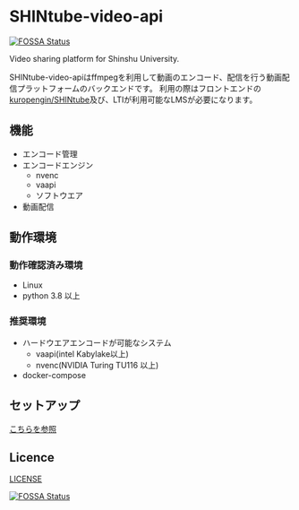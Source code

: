 # SHINtube-video-api
[![FOSSA Status](https://app.fossa.com/api/projects/git%2Bgithub.com%2FeALPS%2FSHINtube-video-api.svg?type=shield)](https://app.fossa.com/projects/git%2Bgithub.com%2FeALPS%2FSHINtube-video-api?ref=badge_shield)

Video sharing platform for Shinshu University.

SHINtube-video-apiはffmpegを利用して動画のエンコード、配信を行う動画配信プラットフォームのバックエンドです。
利用の際はフロントエンドの[kuropengin/SHINtube](https://github.com/kuropengin/SHINtube)及び、LTIが利用可能なLMSが必要になります。


## 機能
- エンコード管理
- エンコードエンジン
    - nvenc
    - vaapi
    - ソフトウエア
- 動画配信

## 動作環境
### 動作確認済み環境
- Linux 
- python 3.8 以上

### 推奨環境
- ハードウエアエンコードが可能なシステム
    - vaapi(intel Kabylake以上)
    - nvenc(NVIDIA Turing TU116 以上)
- docker-compose

## セットアップ
[こちらを参照][setup]



## Licence
[LICENSE](.github/LICENSE)

[setup]: docs/setup.md



[![FOSSA Status](https://app.fossa.com/api/projects/git%2Bgithub.com%2FeALPS%2FSHINtube-video-api.svg?type=large)](https://app.fossa.com/projects/git%2Bgithub.com%2FeALPS%2FSHINtube-video-api?ref=badge_large)